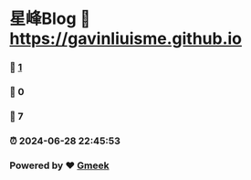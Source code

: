 # 星峰Blog :link: https://gavinliuisme.github.io 
### :page_facing_up: [1](https://gavinliuisme.github.io/tag.html) 
### :speech_balloon: 0 
### :hibiscus: 7 
### :alarm_clock: 2024-06-28 22:45:53 
### Powered by :heart: [Gmeek](https://github.com/Meekdai/Gmeek)
